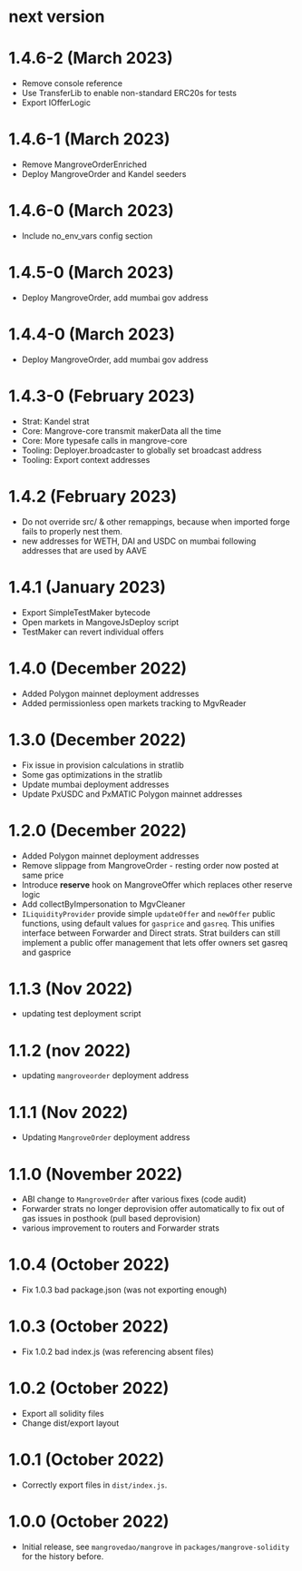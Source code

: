 # next version

# 1.4.6-2 (March 2023)

- Remove console reference
- Use TransferLib to enable non-standard ERC20s for tests
- Export IOfferLogic

# 1.4.6-1 (March 2023)

- Remove MangroveOrderEnriched
- Deploy MangroveOrder and Kandel seeders

# 1.4.6-0 (March 2023)

- Include no_env_vars config section

# 1.4.5-0 (March 2023)

- Deploy MangroveOrder, add mumbai gov address

# 1.4.4-0 (March 2023)

- Deploy MangroveOrder, add mumbai gov address

# 1.4.3-0 (February 2023)

- Strat: Kandel strat
- Core: Mangrove-core transmit makerData all the time
- Core: More typesafe calls in mangrove-core
- Tooling: Deployer.broadcaster to globally set broadcast address
- Tooling: Export context addresses

# 1.4.2 (February 2023)

- Do not override src/ & other remappings, because when imported forge fails to properly nest them.
- new addresses for WETH, DAI and USDC on mumbai following addresses that are used by AAVE

# 1.4.1 (January 2023)

- Export SimpleTestMaker bytecode
- Open markets in MangoveJsDeploy script
- TestMaker can revert individual offers

# 1.4.0 (December 2022)

- Added Polygon mainnet deployment addresses
- Added permissionless open markets tracking to MgvReader

# 1.3.0 (December 2022)

- Fix issue in provision calculations in stratlib
- Some gas optimizations in the stratlib
- Update mumbai deployment addresses
- Update PxUSDC and PxMATIC Polygon mainnet addresses

# 1.2.0 (December 2022)

- Added Polygon mainnet deployment addresses
- Remove slippage from MangroveOrder - resting order now posted at same price
- Introduce **reserve** hook on MangroveOffer which replaces other reserve logic
- Add collectByImpersonation to MgvCleaner
- `ILiquidityProvider` provide simple `updateOffer` and `newOffer` public functions, using default values for `gasprice` and `gasreq`. This unifies interface between Forwarder and Direct strats. Strat builders can still implement a public offer management that lets offer owners set gasreq and gasprice

# 1.1.3 (Nov 2022)

- updating test deployment script

# 1.1.2 (nov 2022)

- updating `mangroveorder` deployment address

# 1.1.1 (Nov 2022)

- Updating `MangroveOrder` deployment address

# 1.1.0 (November 2022)

- ABI change to `MangroveOrder` after various fixes (code audit)
- Forwarder strats no longer deprovision offer automatically to fix out of gas issues in posthook (pull based deprovision)
- various improvement to routers and Forwarder strats

# 1.0.4 (October 2022)

- Fix 1.0.3 bad package.json (was not exporting enough)

# 1.0.3 (October 2022)

- Fix 1.0.2 bad index.js (was referencing absent files)

# 1.0.2 (October 2022)

- Export all solidity files
- Change dist/export layout

# 1.0.1 (October 2022)

- Correctly export files in `dist/index.js`.

# 1.0.0 (October 2022)

- Initial release, see `mangrovedao/mangrove` in `packages/mangrove-solidity` for the history before.
